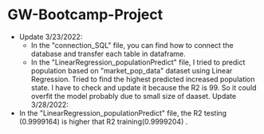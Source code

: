 # GW-Bootcamp-Project
- Update 3/23/2022: 
    - In the "connection_SQL" file, you can find how to connect the database and transfer each table in dataframe.
    - In the "LinearRegression_populationPredict" file, I tried to predict population based on "market_pop_data" dataset using Linear Regression. Tried to find the highest predicted increased population state. I have to check and update it because the R2 is 99. So it could overfit the model probably due to small size of daaset.
Update 3/28/2022:
 - In the "LinearRegression_populationPredict" file, the R2 testing (0.9999164)  is higher that R2 training(0.9999204) . 
